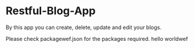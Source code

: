 # Restful-Blog-App
By this app you can create, delete, update and edit your blogs.

Please check packagewef.json for the packages required.
hello worldwef

